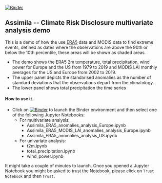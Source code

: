 [![Binder](https://mybinder.org/badge_logo.svg)](https://mybinder.org/v2/gh/Assimila/ClimateRiskDisclosure.git/main?filepath=src)

## Assimila -- Climate Risk Disclosure multivariate analysis demo

This is a demo of how the use [ERA5](https://www.ecmwf.int/en/forecasts/datasets/reanalysis-datasets/era5) data and MODIS data to find extreme events, defined as dates where the observations are above the 90th or below the 10th percentile, these areas will be shown as shaded areas.

- The demo shows the ERA5 2m temperature, total precipitation, wind power for Europe and the US from 1979 to 2019 and MODIS LAI monthly averages for the US and Europe from 2002 to 2019.
- The upper panel depicts the standarised anomalies as the number of standard deviations that the observations depart from the climatology.
- The lower panel shows total precipitation the time series

#### How to use it.

- Click on [![Binder](https://mybinder.org/badge_logo.svg)](https://mybinder.org/v2/gh/Assimila/ClimateRiskDisclosure.git/main?filepath=src) to launch the Binder environment and then select one of the following Jupyter Notebooks:
  - For multivariate analysis:
    - Assimila_ERA5_anomalies_analysis_Europe.ipynb
    - Assimila_ERA5_MODIS_LAI_anomalies_analysis_Europe.ipynb
    - Assimila_ERA5_anomalies_analysis_US.ipynb
  - For univariate analysis:
    - t2m.ipynb
    - total_precipitation.ipynb
    - wind_power.ipynb

It might take a couple of minutes to launch. Once you opened a Jupyter Notebook you might be asked to trust the Notebook, please click on ```Trust Notebook``` and then ```Trust```.
